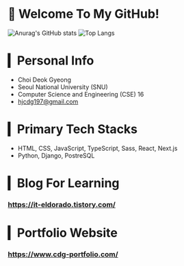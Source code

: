 # 🙏 Welcome To My GitHub!

![Anurag's GitHub stats](https://github-readme-stats.vercel.app/api?username=hjcdg1&show_icons=true&theme=dracula&hide=stars)
![Top Langs](https://github-readme-stats.vercel.app/api/top-langs/?username=hjcdg1&layout=compact&theme=dracula)

# ▎Personal Info
- Choi Deok Gyeong
- Seoul National University (SNU)
- Computer Science and Engineering (CSE) 16
- hjcdg197@gmail.com

# ▎Primary Tech Stacks
- HTML, CSS, JavaScript, TypeScript, Sass, React, Next.js
- Python, Django, PostreSQL

# ▎Blog For Learning
### https://it-eldorado.tistory.com/

# ▎Portfolio Website
### https://www.cdg-portfolio.com/
